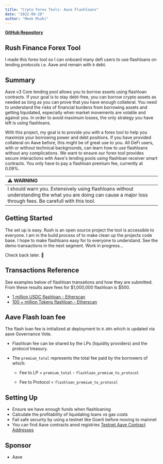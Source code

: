 ```yaml
---
title: "Crpto Forex Tools: Aave Flashloans"
date: "2022-09-28"
author: "Meek Msaki"
---
```


[**GitHub Repository**](https://github.com/mmsaki/rush)

## Rush Finance Forex Tool

I made this forex tool so I can onboard many defi users to use flashloans on lending protocols i.e. Aave and remain with `0` debt.

## Summary

Aave v3 Core lending pool allows you to borrow assets using flashloan contracts. If your goal is to stay debt-free, you can borrow crypto assets as needed as long as you can prove that you have enough collateral. You need to understand the risks of financial burdens from borrowing assets and getting liquidated, especially when market movements are volatile and against you. In order to avoid maximum losses, the only strategy you have left is using flashloans.

With this project, my goal is to provide you with a forex tool to help you maximize your borrowing power and debt positions. If you have provided collateral on Aave before, this might be of great use to you. All DeFi users, with or without technical backgrounds, can learn how to use flashloans without any complications. We want to ensure our forex tool provides secure interactions with Aave's lending pools using flashloan receiver smart contracts. You only have to pay a flashloan premium fee, currently at 0.09%.

| :warning: WARNING                                                                                                                                             |
| :------------------------------------------------------------------------------------------------------------------------------------------------------------ |
| I should warn you. Extensively using flashloans without understanding the what you are doing can cause a major loss through fees. Be carefull with this tool. |

## Getting Started

The set up is easy. Rush is an open source project the tool is accessible to everyone. I am in the build process of to make clean up the projects code base. I hope to make flashloans easy for to everyone to understand. See the demo transactions in the next segment. Work in progress...

Check back later. 👷

## Transactions Reference

See examples below of flashloan transations and how they are submitted. From these results aave fees for $1,000,000 flashloan is $500.

- [1 million USDC flashloan - Etherscan](https://goerli-optimism.etherscan.io/tx/0xe7b6883bc925eef37d318efa3353a24a74ef7b04fd9e2ba2a8bdfa1116d8f1a2)
- [100 + million Tokens flashloan - Etherscan](https://goerli-optimism.etherscan.io/tx/0xb096db8fbf39c390f343603d9dc51bd7ed41f51a47124cb6b1bdb3007f7f7a76)

## Aave Flash loan fee

The flash loan fee is initialized at deployment to `0.09%` which is updated via aave Governance Vote.

- Flashloan fee can be shared by the LPs (liquidity providers) and the protocol treasury.

- The `premium_total` represents the total fee paid by the borrowers of which:

  - Fee to LP = `premium_total` - `flashloan_premium_to_protocol`

  - Fee to Protocol = `flashloan_premium_to_protocol`

## Setting Up

- Ensure we have enough funds when flashloaning
- Calculate the profitability of liquidating loans vs gas costs
- Fail safe security by using a testnet like Goerli before moving to mainnet
- You can find Aave contracts annd registries [Testnet Aave Contract Addresses](https://docs.aave.com/developers/deployed-contracts/v3-testnet-addresses)

## Sponsor

- Aave
